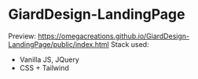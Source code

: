 # GiardDesign-LandingPage
Preview: https://omegacreations.github.io/GiardDesign-LandingPage/public/index.html
Stack used:
- Vanilla JS, JQuery
- CSS + Tailwind
